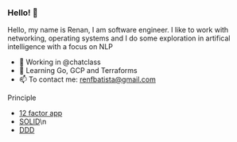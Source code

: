 ### Hello! 👋
<!--
**RenanBatista/RenanBatista** is a ✨ _special_ ✨ repository because its `README.md` (this file) appears on your GitHub profile.

Here are some ideas to get you started:
-->
 Hello, my name is Renan, I am software engineer. I like to work with networking, operating systems and I do some exploration in artifical intelligence with a focus on NLP

- :construction_worker: Working in @chatclass
- 🌱 Learning Go, GCP and Terraforms
- 📫 To contact me: renfbatista@gmail.com

Principle
- [12 factor app](https://12factor.net/)
- [SOLID](https://github.com/nahidulhasan/solid-principles)\n
- [DDD](https://github.com/ddd-crew/ddd-starter-modelling-process)
